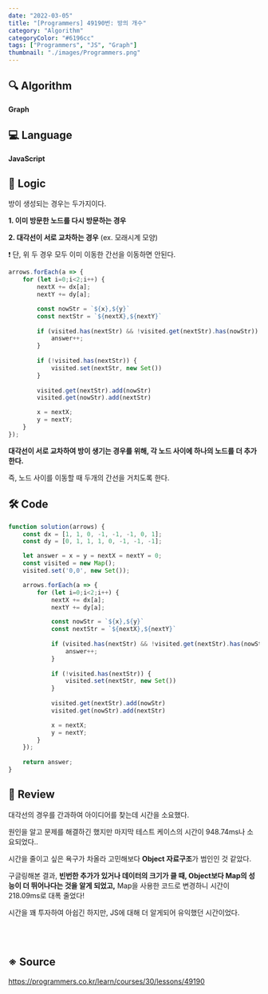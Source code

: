 ```yaml
---
date: "2022-03-05"
title: "[Programmers] 49190번: 방의 개수"
category: "Algorithm"
categoryColor: "#6196cc"
tags: ["Programmers", "JS", "Graph"]
thumbnail: "./images/Programmers.png"
---
```


## 🔍 Algorithm

**Graph**

## 💻 Language

**JavaScript**

## 📍 Logic

방이 생성되는 경우는 두가지이다.

**1. 이미 방문한 노드를 다시 방문하는 경우**

**2. 대각선이 서로 교차하는 경우** (ex. 모래시계 모양)

❗️ 단, 위 두 경우 모두 이미 이동한 간선을 이동하면 안된다.

```js
arrows.forEach(a => {
    for (let i=0;i<2;i++) {
        nextX += dx[a];
        nextY += dy[a];

        const nowStr = `${x},${y}`
        const nextStr = `${nextX},${nextY}`
        
        if (visited.has(nextStr) && !visited.get(nextStr).has(nowStr)) {
            answer++;
        } 
        
        if (!visited.has(nextStr)) {
            visited.set(nextStr, new Set())
        }
        
        visited.get(nextStr).add(nowStr)
        visited.get(nowStr).add(nextStr)

        x = nextX;
        y = nextY;
    }
});
```

**대각선이 서로 교차하여 방이 생기는 경우를 위해, 각 노드 사이에 하나의 노드를 더 추가한다.**

즉, 노드 사이를 이동할 때 두개의 간선을 거치도록 한다.

## 🛠 Code

```js
function solution(arrows) {
    const dx = [1, 1, 0, -1, -1, -1, 0, 1];
    const dy = [0, 1, 1, 1, 0, -1, -1, -1];

    let answer = x = y = nextX = nextY = 0;
    const visited = new Map();
    visited.set('0,0', new Set());

    arrows.forEach(a => {
        for (let i=0;i<2;i++) {
            nextX += dx[a];
            nextY += dy[a];

            const nowStr = `${x},${y}`
            const nextStr = `${nextX},${nextY}`
            
            if (visited.has(nextStr) && !visited.get(nextStr).has(nowStr)) {
                answer++;
            } 
            
            if (!visited.has(nextStr)) {
                visited.set(nextStr, new Set())
            }
            
            visited.get(nextStr).add(nowStr)
            visited.get(nowStr).add(nextStr)

            x = nextX;
            y = nextY;
        }
    });
    
    return answer;
}
```

## 📝 Review

대각선의 경우를 간과하여 아이디어를 찾는데 시간을 소요했다.

원인을 알고 문제를 해결하긴 했지만 마지막 테스트 케이스의 시간이 948.74ms나 소요되었다..

시간을 줄이고 싶은 욕구가 차올라 고민해보다 **Object 자료구조**가 범인인 것 같았다.

구글링해본 결과, **빈번한 추가가 있거나 데이터의 크기가 클 때, Object보다 Map의 성능이 더 뛰어나다는 것을 알게 되었고,** Map을 사용한 코드로 변경하니 시간이 218.09ms로 대폭 줄었다!

시간을 꽤 투자하여 아쉽긴 하지만, JS에 대해 더 알게되어 유익했던 시간이었다.

<br />
<br />

## ※ Source

https://programmers.co.kr/learn/courses/30/lessons/49190

